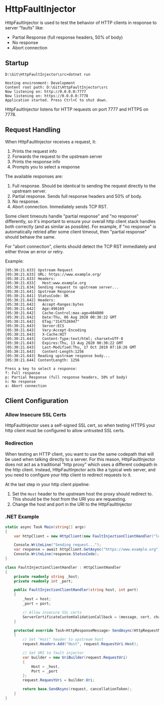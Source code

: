 # HttpFaultInjector

HttpFaultInjector is used to test the behavior of HTTP clients in response to server "faults" like:

* Partial Response (full response headers, 50% of body)
* No response
* Abort connection

## Startup

```
D:\Git\HttpFaultInjector\src>dotnet run

Hosting environment: Development
Content root path: D:\Git\HttpFaultInjector\src
Now listening on: http://0.0.0.0:7777
Now listening on: https://0.0.0.0:7778
Application started. Press Ctrl+C to shut down.
```

HttpFaultInjector listens for HTTP requests on port 7777 and HTTPS on 7778.

## Request Handling
When HttpFaultInjector receives a request, it:

1. Prints the request info
2. Forwards the request to the upstream server
3. Prints the response info
4. Prompts you to select a response

The available responses are:

1. Full response.  Should be identical to sending the request directly to the upstream server.
2. Partial response.  Sends full response headers and 50% of body.
3. No response.
4. Abort connection.  Immediately sends TCP RST.

Some client timeouts handle "partial response" and "no response" differently, so it's important to ensure your overall http client stack handles both correctly (and as similar as possible).  For example, if "no response" is automatically retried after some client timeout, then "partial response" should behave the same.

For "abort connection", clients should detect the TCP RST immediately and either throw an error or retry.

Example:

```
[05:30:21.633] Upstream Request
[05:30:21.633] URL: https://www.example.org/
[05:30:21.633] Headers:
[05:30:21.633]   Host:www.example.org
[05:30:21.634] Sending request to upstream server...
[05:30:21.641] Upstream Response
[05:30:21.641] StatusCode: OK
[05:30:21.642] Headers:
[05:30:21.642]   Accept-Ranges:bytes
[05:30:21.642]   Age:496169
[05:30:21.642]   Cache-Control:max-age=604800
[05:30:21.642]   Date:Thu, 06 Aug 2020 00:30:22 GMT
[05:30:21.642]   ETag:"3147526947"
[05:30:21.643]   Server:ECS
[05:30:21.643]   Vary:Accept-Encoding
[05:30:21.643]   X-Cache:HIT
[05:30:21.643]   Content-Type:text/html; charset=UTF-8
[05:30:21.643]   Expires:Thu, 13 Aug 2020 00:30:22 GMT
[05:30:21.643]   Last-Modified:Thu, 17 Oct 2019 07:18:26 GMT
[05:30:21.643]   Content-Length:1256
[05:30:21.643] Reading upstream response body...
[05:30:21.644] ContentLength: 1256

Press a key to select a response:
f: Full response
p: Partial Response (full response headers, 50% of body)
n: No response
a: Abort connection
```

## Client Configuration

### Allow Insecure SSL Certs
HttpFaultInjector uses a self-signed SSL cert, so when testing HTTPS your http client must be configured to allow untrusted SSL certs.

### Redirection
When testing an HTTP client, you want to use the same codepath that will be used when talking directly to a server.  For this reason, HttpFaultInjector does not act as a traditional "http proxy" which uses a different codepath in the http client.  Instead, HttpFaultInjector acts like a typical web server, and you need to configure your http client to redirect requests to it.

At the last step in your http client pipeline:

1. Set the `Host` header to the upstream host the proxy should redirect to.  This should be the host from the URI you are requesting.
2. Change the host and port in the URI to the HttpFaultInjector

### .NET Example
```C#
static async Task Main(string[] args)
{
    var httpClient = new HttpClient(new FaultInjectionClientHandler("localhost", 7778));

    Console.WriteLine("Sending request...");
    var response = await httpClient.GetAsync("https://www.example.org");
    Console.WriteLine(response.StatusCode);
}

class FaultInjectionClientHandler : HttpClientHandler
{
    private readonly string _host;
    private readonly int _port;

    public FaultInjectionClientHandler(string host, int port)
    {
        _host = host;
        _port = port;

        // Allow insecure SSL certs
        ServerCertificateCustomValidationCallback = (message, cert, chain, errors) => true;
    }

    protected override Task<HttpResponseMessage> SendAsync(HttpRequestMessage request, CancellationToken cancellationToken)
    {
        // Set "Host" header to upstream host
        request.Headers.Add("Host", request.RequestUri.Host);

        // Set URI to fault injector
        var builder = new UriBuilder(request.RequestUri)
        {
            Host = _host,
            Port = _port
        };
        request.RequestUri = builder.Uri;

        return base.SendAsync(request, cancellationToken);
    }
}
```
